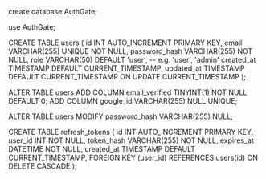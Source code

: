 create database AuthGate;

use AuthGate;

CREATE TABLE users (
  id INT AUTO_INCREMENT PRIMARY KEY,
  email VARCHAR(255) UNIQUE NOT NULL,
  password_hash VARCHAR(255) NOT NULL,
  role VARCHAR(50) DEFAULT 'user', -- e.g. 'user', 'admin'
  created_at TIMESTAMP DEFAULT CURRENT_TIMESTAMP,
  updated_at TIMESTAMP DEFAULT CURRENT_TIMESTAMP ON UPDATE CURRENT_TIMESTAMP
);


ALTER TABLE users
ADD COLUMN email_verified TINYINT(1) NOT NULL DEFAULT 0;
ADD COLUMN google_id VARCHAR(255) NULL UNIQUE;

ALTER TABLE users MODIFY password_hash VARCHAR(255) NULL;

CREATE TABLE refresh_tokens (
  id INT AUTO_INCREMENT PRIMARY KEY,
  user_id INT NOT NULL,
  token_hash VARCHAR(255) NOT NULL,
  expires_at DATETIME NOT NULL,
  created_at TIMESTAMP DEFAULT CURRENT_TIMESTAMP,
  FOREIGN KEY (user_id) REFERENCES users(id) ON DELETE CASCADE
);
